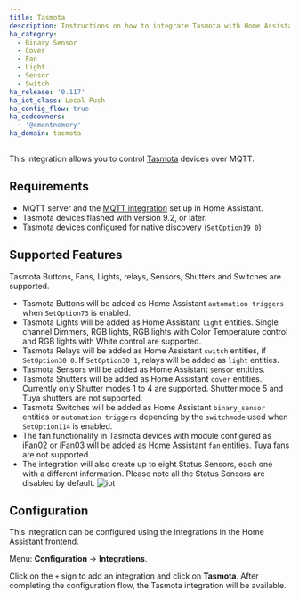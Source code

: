 ```yaml
---
title: Tasmota
description: Instructions on how to integrate Tasmota with Home Assistant.
ha_category:
  - Binary Sensor
  - Cover
  - Fan
  - Light
  - Sensor
  - Switch
ha_release: '0.117'
ha_iot_class: Local Push
ha_config_flow: true
ha_codeowners:
  - '@emontnemery'
ha_domain: tasmota
---
```


This integration allows you to control [Tasmota](https://tasmota.github.io/docs/) devices over MQTT.

## Requirements

- MQTT server and the [MQTT integration](/integrations/mqtt/) set up in Home Assistant.
- Tasmota devices flashed with version 9.2, or later.
- Tasmota devices configured for native discovery (`SetOption19 0`)

## Supported Features

Tasmota Buttons, Fans, Lights, relays, Sensors, Shutters and Switches are supported.

- Tasmota Buttons will be added as Home Assistant `automation triggers` when `SetOption73` is enabled.
- Tasmota Lights will be added as Home Assistant `light` entities. Single channel Dimmers, RGB lights, RGB lights with Color Temperature control and RGB lights with White control are supported.
- Tasmota Relays will be added as Home Assistant `switch` entities, if `SetOption30 0`. If `SetOption30 1`, relays will be added as `light` entities.
- Tasmota Sensors will be added as Home Assistant `sensor` entities.
- Tasmota Shutters will be added as Home Assistant `cover` entities. Currently only Shutter modes 1 to 4 are supported. Shutter mode 5 and Tuya shutters are not supported.
- Tasmota Switches will be added as Home Assistant `binary_sensor` entities or `automation triggers` depending by the `switchmode` used when `SetOption114` is enabled.
- The fan functionality in Tasmota devices with module configured as iFan02 or iFan03 will be added as Home Assistant `fan` entities. Tuya fans are not supported.
- The integration will also create up to eight Status Sensors, each one with a different information. Please note all the Status Sensors are disabled by default.
  ![iot](https://user-images.githubusercontent.com/7702766/99080146-a1d43980-259f-11eb-856b-addb53695381.png)

## Configuration

This integration can be configured using the integrations in the
Home Assistant frontend.

Menu: **Configuration** -> **Integrations**.

Click on the `+` sign to add an integration and click on **Tasmota**.
After completing the configuration flow, the Tasmota integration will be
available.
